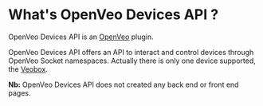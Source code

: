 # What's OpenVeo Devices API ?

OpenVeo Devices API is an [OpenVeo](https://github.com/veo-labs/openveo-core) plugin.

OpenVeo Devices API offers an API to interact and control devices through OpenVeo Socket namespaces. Actually there is only one device supported, the [Veobox](http://www.veo-labs.com/veobox).

**Nb:** OpenVeo Devices API does not created any back end or front end pages.
